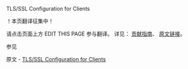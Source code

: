  TLS/SSL Configuration for Clients

 ！本页翻译征集中！

请点击页面上方 EDIT THIS PAGE 参与翻译。
详见：
[贡献指南]( https://github.com/JinMuInfo/MongoDB-Manual-zh/blob/master/CONTRIBUTING.md )、
[原文链接](  https://docs.mongodb.com/manual/tutorial/configure-ssl-clients/  )。

 参见

原文 - [TLS/SSL Configuration for Clients]( https://docs.mongodb.com/manual/tutorial/configure-ssl-clients/ )

